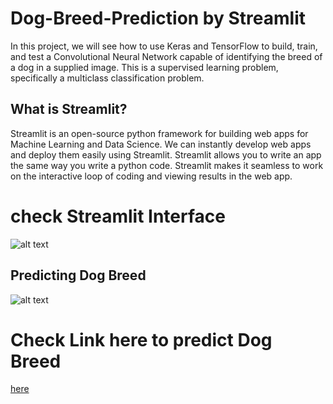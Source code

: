 # Dog-Breed-Prediction by Streamlit

In this project, we will see how to use Keras and TensorFlow to build, train, and test a Convolutional Neural Network capable of identifying the breed of a dog in a supplied image. This is a supervised learning problem, specifically a multiclass classification problem.

## What is Streamlit?

Streamlit is an open-source python framework for building web apps for Machine Learning and Data Science. We can instantly develop web apps and deploy them easily using Streamlit. Streamlit allows you to write an app the same way you write a python code. Streamlit makes it seamless to work on the interactive loop of coding and viewing results in the web app.

# check Streamlit Interface
![alt text](https://github.com/AbdulJabbar64/Dog-Breed-Prediction-by-Streamlit/blob/main/images/image.PNG)

## Predicting Dog Breed
![alt text](https://github.com/AbdulJabbar64/Dog-Breed-Prediction-by-Streamlit/blob/main/images/image1.PNG)


# Check Link here to predict Dog Breed 
[here](https://abduljabbar64-dog-breed-prediction-by-streamlit-main-app-93eta5.streamlitapp.com)
